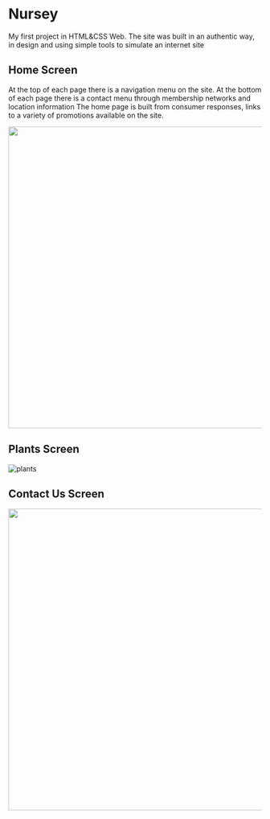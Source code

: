 # Nursey

My first project in HTML&CSS Web.
The site was built in an authentic way, in design and using simple tools to simulate an internet site

## Home Screen

At the top of each page there is a navigation menu on the site.
At the bottom of each page there is a contact menu through membership networks and location information
The home page is built from consumer responses, links to a variety of promotions available on the site. 

<img src="https://github.com/user-attachments/assets/3859805d-6d5a-478b-8fcd-30817f6b1eac" width="600" />

## Plants Screen

![plants](https://github.com/user-attachments/assets/364b2c99-c7bc-4dc6-8fb6-ee1b04c3a810)


## Contact Us Screen
<img src="https://github.com/user-attachments/assets/54f849b9-2c8d-4d85-9344-17cbc60b4067" width="600" />

